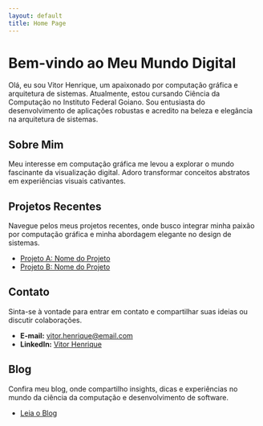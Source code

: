```yaml
---
layout: default
title: Home Page
---
```


#

#

#

#

#

#

#

#

# Bem-vindo ao Meu Mundo Digital

Olá, eu sou Vitor Henrique, um apaixonado por computação gráfica e arquitetura de sistemas. Atualmente, estou cursando Ciência da Computação no Instituto Federal Goiano. Sou entusiasta do desenvolvimento de aplicações robustas e acredito na beleza e elegância na arquitetura de sistemas.

## Sobre Mim

Meu interesse em computação gráfica me levou a explorar o mundo fascinante da visualização digital. Adoro transformar conceitos abstratos em experiências visuais cativantes.

## Projetos Recentes

Navegue pelos meus projetos recentes, onde busco integrar minha paixão por computação gráfica e minha abordagem elegante no design de sistemas.

- [Projeto A: Nome do Projeto](link-do-projeto-a)
- [Projeto B: Nome do Projeto](link-do-projeto-b)

## Contato

Sinta-se à vontade para entrar em contato e compartilhar suas ideias ou discutir colaborações.

- **E-mail:** vitor.henrique@email.com
- **LinkedIn:** [Vitor Henrique](https://www.linkedin.com/in/vitor-henrique)

## Blog

Confira meu blog, onde compartilho insights, dicas e experiências no mundo da ciência da computação e desenvolvimento de software.

- [Leia o Blog](link-do-blog)
